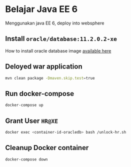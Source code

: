# Belajar Java EE 6

Menggunakan java EE 6, deploy into websphere

## Install `oracle/database:11.2.0.2-xe`

How to install oracle database image [available here](https://github.com/oracle/docker-images/tree/master/OracleDatabase)

## Deloyed war application

```bash
mvn clean package -Dmaven.skip.test=true
```

## Run docker-compose

```bash
docker-compose up
```

## Grant User `HR@XE`

```bash
docker exec <container-id-oracledb> bash /unlock-hr.sh
```

## Cleanup Docker container

```bash
docker-compose down
```